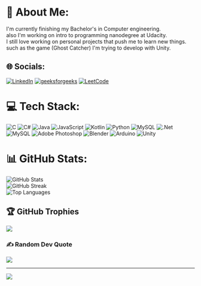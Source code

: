 # 💫 About Me:
I'm currently finishing my Bachelor's in Computer engineering.<br>also I'm working on intro to programming nanodegree at Udacity.<br>I still love working on personal projects that push me to learn new things.<br>such as the game (Ghost Catcher) I'm trying to develop with Unity. 


## 🌐 Socials:
[![LinkedIn](https://img.shields.io/badge/LinkedIn-%230077B5.svg?logo=linkedin&logoColor=white)](https://linkedin.com/in/https://l.facebook.com/l.php?u=https%3A%2F%2Fwww.linkedin.com%2Fin%2Fmiral-issa-23755422b%3Futm_source%3Dshare%26utm_campaign%3Dshare_via%26utm_content%3Dprofile%26utm_medium%3Dandroid_app%26fbclid%3DIwZXh0bgNhZW0CMTAAAR00An4hJ_EL6QvCx16CRYWi5R2mPzdr2NNaUFYDATDxXcSqhkhoyCFQ_wA_aem_AQiYQu_ZATMmi1tBsGF9VzRG9MM15kwYJHD8wRCZfF1htcaNKSfI6gqKCae6izKvsqjMRLCUbtQKMJpHZ4po2Jnj&h=AT056BCoYoNcZzmg5dw7F0foWhB94GWQVVfv2SJ4NXF3RxcFJ8X-rsjzHbe6mp1z8cJNUsXzL0ol-S_a_3BUjMqzlPMVYHbw499ean78ElefWJMWyY12ehQ78EUgY_La_jVEQQ) 
[![geeksforgeeks](https://media.geeksforgeeks.org/gfg-gg-logo.svg)](https://www.geeksforgeeks.org/user/user_0wqa30tugza/?utm_source=geeksforgeeks&utm_medium=my_profile&utm_campaign=auth_user)
[![LeetCode](https://img.icons8.com/small/16/leetcode.png)](https://leetcode.com/u/miral-issa/)

# 💻 Tech Stack:
![C](https://img.shields.io/badge/c-%2300599C.svg?style=for-the-badge&logo=c&logoColor=white) ![C#](https://img.shields.io/badge/c%23-%23239120.svg?style=for-the-badge&logo=csharp&logoColor=white) ![Java](https://img.shields.io/badge/java-%23ED8B00.svg?style=for-the-badge&logo=openjdk&logoColor=white) ![JavaScript](https://img.shields.io/badge/javascript-%23323330.svg?style=for-the-badge&logo=javascript&logoColor=%23F7DF1E) ![Kotlin](https://img.shields.io/badge/kotlin-%237F52FF.svg?style=for-the-badge&logo=kotlin&logoColor=white) ![Python](https://img.shields.io/badge/python-3670A0?style=for-the-badge&logo=python&logoColor=ffdd54) ![MySQL](https://img.shields.io/badge/mysql-%2300000f.svg?style=for-the-badge&logo=mysql&logoColor=white) ![.Net](https://img.shields.io/badge/.NET-5C2D91?style=for-the-badge&logo=.net&logoColor=white) ![MySQL](https://img.shields.io/badge/mysql-%2300000f.svg?style=for-the-badge&logo=mysql&logoColor=white) ![Adobe Photoshop](https://img.shields.io/badge/adobe%20photoshop-%2331A8FF.svg?style=for-the-badge&logo=adobe%20photoshop&logoColor=white) ![Blender](https://img.shields.io/badge/blender-%23F5792A.svg?style=for-the-badge&logo=blender&logoColor=white) ![Arduino](https://img.shields.io/badge/-Arduino-00979D?style=for-the-badge&logo=Arduino&logoColor=white) ![Unity]()

# 📊 GitHub Stats:
![GitHub Stats](https://github-readme-stats.vercel.app/api?username=Miral-Issa&theme=radical&hide_border=false&include_all_commits=false&count_private=true)<br/>
![GitHub Streak](https://github-readme-streak-stats.herokuapp.com/?user=Miral-Issa&theme=radical&hide_border=false)<br/>
![Top Languages](https://github-readme-stats.vercel.app/api/top-langs/?username=Miral-Issa&theme=radical&hide_border=false&include_all_commits=false&count_private=true&layout=compact)


## 🏆 GitHub Trophies
![](https://github-profile-trophy.vercel.app/?username=Miral-Issa&theme=radical&no-frame=false&no-bg=true&margin-w=4)

### ✍️ Random Dev Quote
![](https://quotes-github-readme.vercel.app/api?type=horizontal&theme=tokyonight)

---
[![](https://visitcount.itsvg.in/api?id=Miral-Issa&icon=2&color=9)](https://visitcount.itsvg.in)

<!-- Proudly created with GPRM ( https://gprm.itsvg.in ) -->
